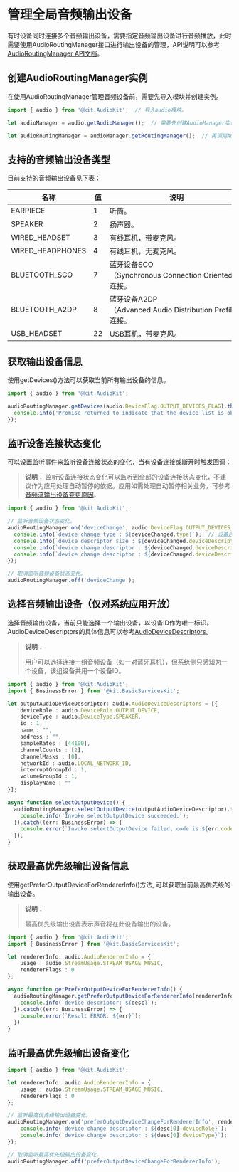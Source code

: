 # 管理全局音频输出设备

有时设备同时连接多个音频输出设备，需要指定音频输出设备进行音频播放，此时需要使用AudioRoutingManager接口进行输出设备的管理，API说明可以参考[AudioRoutingManager API文档](../../reference/apis-audio-kit/js-apis-audio.md#audioroutingmanager9)。

## 创建AudioRoutingManager实例

在使用AudioRoutingManager管理音频设备前，需要先导入模块并创建实例。

```ts
import { audio } from '@kit.AudioKit';  // 导入audio模块。

let audioManager = audio.getAudioManager();  // 需要先创建AudioManager实例。

let audioRoutingManager = audioManager.getRoutingManager();  // 再调用AudioManager的方法创建AudioRoutingManager实例。
```

## 支持的音频输出设备类型

目前支持的音频输出设备见下表：

| 名称 | 值 | 说明 | 
| -------- | -------- | -------- |
| EARPIECE | 1 | 听筒。 | 
| SPEAKER | 2 | 扬声器。 | 
| WIRED_HEADSET | 3 | 有线耳机，带麦克风。 | 
| WIRED_HEADPHONES | 4 | 有线耳机，无麦克风。 | 
| BLUETOOTH_SCO | 7 | 蓝牙设备SCO（Synchronous&nbsp;Connection&nbsp;Oriented）连接。 | 
| BLUETOOTH_A2DP | 8 | 蓝牙设备A2DP（Advanced&nbsp;Audio&nbsp;Distribution&nbsp;Profile）连接。 | 
| USB_HEADSET | 22 | USB耳机，带麦克风。 | 

## 获取输出设备信息

使用getDevices()方法可以获取当前所有输出设备的信息。

```ts
import { audio } from '@kit.AudioKit';

audioRoutingManager.getDevices(audio.DeviceFlag.OUTPUT_DEVICES_FLAG).then((data: audio.AudioDeviceDescriptors) => {
  console.info('Promise returned to indicate that the device list is obtained.');
});
```

## 监听设备连接状态变化

可以设置监听事件来监听设备连接状态的变化，当有设备连接或断开时触发回调：

> **说明：**
> 监听设备连接状态变化可以监听到全部的设备连接状态变化，不建议作为应用处理自动暂停的依据。应用如需处理自动暂停相关业务，可参考[音频流输出设备变更原因](audio-output-device-change.md)。

```ts
import { audio } from '@kit.AudioKit';

// 监听音频设备状态变化。
audioRoutingManager.on('deviceChange', audio.DeviceFlag.OUTPUT_DEVICES_FLAG, (deviceChanged: audio.DeviceChangeAction) => {
  console.info(`device change type : ${deviceChanged.type}`);  // 设备连接状态变化，0为连接，1为断开连接。
  console.info(`device descriptor size : ${deviceChanged.deviceDescriptors.length}`);
  console.info(`device change descriptor : ${deviceChanged.deviceDescriptors[0].deviceRole}`);  // 设备角色。
  console.info(`device change descriptor : ${deviceChanged.deviceDescriptors[0].deviceType}`);  // 设备类型。
});

// 取消监听音频设备状态变化。
audioRoutingManager.off('deviceChange');
```

<!--Del-->
## 选择音频输出设备（仅对系统应用开放）

选择音频输出设备，当前只能选择一个输出设备，以设备ID作为唯一标识。AudioDeviceDescriptors的具体信息可以参考[AudioDeviceDescriptors](../../reference/apis-audio-kit/js-apis-audio.md#audiodevicedescriptors)。

> **说明：**
> 
> 用户可以选择连接一组音频设备（如一对蓝牙耳机），但系统侧只感知为一个设备，该组设备共用一个设备ID。

```ts
import { audio } from '@kit.AudioKit';
import { BusinessError } from '@kit.BasicServicesKit';

let outputAudioDeviceDescriptor: audio.AudioDeviceDescriptors = [{
    deviceRole : audio.DeviceRole.OUTPUT_DEVICE,
    deviceType : audio.DeviceType.SPEAKER,
    id : 1,
    name : "",
    address : "",
    sampleRates : [44100],
    channelCounts : [2],
    channelMasks : [0],
    networkId : audio.LOCAL_NETWORK_ID,
    interruptGroupId : 1,
    volumeGroupId : 1,
    displayName : ""
}];

async function selectOutputDevice() {
  audioRoutingManager.selectOutputDevice(outputAudioDeviceDescriptor).then(() => {
    console.info('Invoke selectOutputDevice succeeded.');
  }).catch((err: BusinessError) => {
    console.error(`Invoke selectOutputDevice failed, code is ${err.code}, message is ${err.message}`);
  });
}
```
<!--DelEnd-->

## 获取最高优先级输出设备信息

使用getPreferOutputDeviceForRendererInfo()方法, 可以获取当前最高优先级的输出设备。

> **说明：**
>
> 最高优先级输出设备表示声音将在此设备输出的设备。

```ts
import { audio } from '@kit.AudioKit';
import { BusinessError } from '@kit.BasicServicesKit';

let rendererInfo: audio.AudioRendererInfo = {
    usage : audio.StreamUsage.STREAM_USAGE_MUSIC,
    rendererFlags : 0
};

async function getPreferOutputDeviceForRendererInfo() {
  audioRoutingManager.getPreferOutputDeviceForRendererInfo(rendererInfo).then((desc: audio.AudioDeviceDescriptors) => {
    console.info(`device descriptor: ${desc}`);
  }).catch((err: BusinessError) => {
    console.error(`Result ERROR: ${err}`);
  })
}
```

## 监听最高优先级输出设备变化

```ts
import { audio } from '@kit.AudioKit';

let rendererInfo: audio.AudioRendererInfo = {
    usage : audio.StreamUsage.STREAM_USAGE_MUSIC,
    rendererFlags : 0
};

// 监听最高优先级输出设备变化。
audioRoutingManager.on('preferOutputDeviceChangeForRendererInfo', rendererInfo, (desc: audio.AudioDeviceDescriptors) => {
    console.info(`device change descriptor : ${desc[0].deviceRole}`);  // 设备角色。
    console.info(`device change descriptor : ${desc[0].deviceType}`);  // 设备类型。
});

// 取消监听最高优先级输出设备变化。
audioRoutingManager.off('preferOutputDeviceChangeForRendererInfo');
```
